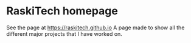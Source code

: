 # RaskiTech homepage
See the page at https://raskitech.github.io
A page made to show all the different major projects that I have worked on.
